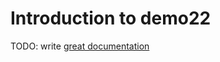 # Introduction to demo22

TODO: write [great documentation](http://jacobian.org/writing/what-to-write/)
